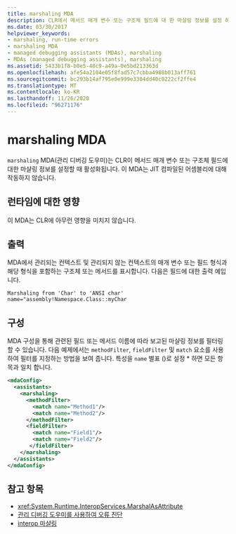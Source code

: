 ```yaml
---
title: marshaling MDA
description: CLR에서 메서드 매개 변수 또는 구조체 필드에 대 한 마샬링 정보를 설정 하는 경우 호출 되는 마샬링 MDA (관리 디버깅 도우미)를 검토 합니다.
ms.date: 03/30/2017
helpviewer_keywords:
- marshaling, run-time errors
- marshaling MDA
- managed debugging assistants (MDAs), marshaling
- MDAs (managed debugging assistants), marshaling
ms.assetid: 5433b1f8-b0e5-40c9-a49a-0e5bd213363d
ms.openlocfilehash: afe54a2104e05f8fad57c7cbba4988b013aff761
ms.sourcegitcommit: bc293b14af795e0e999e3304dd40c0222cf2ffe4
ms.translationtype: MT
ms.contentlocale: ko-KR
ms.lasthandoff: 11/26/2020
ms.locfileid: "96271176"
---
```

# <a name="marshaling-mda"></a>marshaling MDA

`marshaling` MDA(관리 디버깅 도우미)는 CLR이 메서드 매개 변수 또는 구조체 필드에 대한 마샬링 정보를 설정할 때 활성화됩니다. 이 MDA는 JIT 컴파일된 어셈블리에 대해 작동하지 않습니다.  
  
## <a name="effect-on-the-runtime"></a>런타임에 대한 영향  

 이 MDA는 CLR에 아무런 영향을 미치지 않습니다.  
  
## <a name="output"></a>출력  

 MDA에서 관리되는 컨텍스트 및 관리되지 않는 컨텍스트의 매개 변수 또는 필드 형식과 해당 형식을 포함하는 구조체 또는 메서드를 표시합니다.  다음은 필드에 대한 출력 예입니다.  
  
```output
Marshaling from 'Char' to 'ANSI char'  
name="assembly!Namespace.Class::myChar  
```  
  
## <a name="configuration"></a>구성  

 MDA 구성을 통해 관련된 필드 또는 메서드 이름에 따라 보고된 마샬링 정보를 필터링할 수 있습니다.  다음 예제에서는 `methodFilter`, `fieldFilter` 및 `match` 요소를 사용하여 필터를 지정하는 방법을 보여 줍니다.  특성을 `name` 별표 ()로 설정 \* 하면 모든 항목과 일치 합니다.  
  
```xml  
<mdaConfig>  
  <assistants>  
    <marshaling>  
      <methodFilter>  
        <match name="Method1"/>  
        <match name="Method2"/>  
      </methodFilter>  
      <fieldFilter>  
        <match name="Field1"/>  
        <match name="Field2"/>  
       </fieldFilter>  
    </marshaling>  
  </assistants>  
</mdaConfig>  
```  
  
## <a name="see-also"></a>참고 항목

- <xref:System.Runtime.InteropServices.MarshalAsAttribute>
- [관리 디버깅 도우미를 사용하여 오류 진단](diagnosing-errors-with-managed-debugging-assistants.md)
- [interop 마샬링](../interop/interop-marshaling.md)
